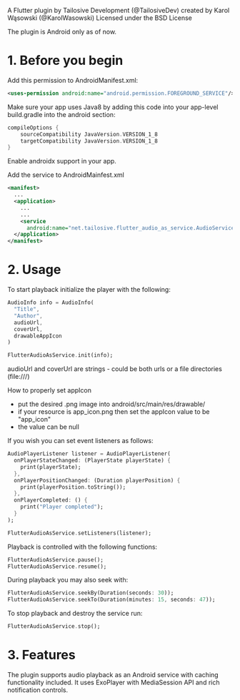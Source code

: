A Flutter plugin by Tailosive Development (@TailosiveDev) created by Karol Wąsowski (@KarolWasowski)
Licensed under the BSD License


The plugin is Android only as of now.


# 1. Before you begin

Add this permission to AndroidManifest.xml:
```xml
<uses-permission android:name="android.permission.FOREGROUND_SERVICE"/>
```

Make sure your app uses Java8 by adding this code into your app-level build.gradle into the android section:
```gradle
compileOptions {
    sourceCompatibility JavaVersion.VERSION_1_8
    targetCompatibility JavaVersion.VERSION_1_8
}
```

Enable androidx support in your app.

Add the service to AndroidMainfest.xml
```xml
<manifest>
  ...
  <application>
    ...
    ...
    <service 
      android:name="net.tailosive.flutter_audio_as_service.AudioService"/>
  </application>
</manifest>
```

# 2. Usage

To start playback initialize the player with the following:
```dart
AudioInfo info = AudioInfo(
  "Title",
  "Author",
  audioUrl,
  coverUrl,
  drawableAppIcon
)

FlutterAudioAsService.init(info);
```
audioUrl and coverUrl are strings - could be both urls or a file directories (file:///)

How to properly set appIcon
  - put the desired .png image into android/src/main/res/drawable/
  - if your resource is app_icon.png then set the appIcon value to be "app_icon"
  - the value can be null

If you wish you can set event listeners as follows:
```dart
AudioPlayerListener listener = AudioPlayerListener(
  onPlayerStateChanged: (PlayerState playerState) {
    print(playerState);
  },
  onPlayerPositionChanged: (Duration playerPosition) {
    print(playerPosition.toString());
  },
  onPlayerCompleted: () {
    print("Player completed");
  }
);

FlutterAudioAsService.setListeners(listener);
```

Playback is controlled with the following functions:
```dart
FlutterAudioAsService.pause();
FlutterAudioAsService.resume();
```

During playback you may also seek with:
```dart
FlutterAudioAsService.seekBy(Duration(seconds: 30));
FlutterAudioAsService.seekTo(Duration(minutes: 15, seconds: 47));
```

To stop playback and destroy the service run:
```dart
FlutterAudioAsService.stop();
```

# 3. Features

The plugin supports audio playback as an Android service with caching functionality included. It uses ExoPlayer with MediaSession API and rich notification controls.
